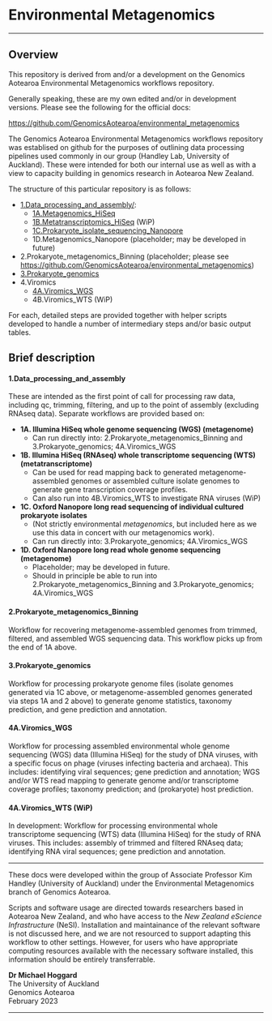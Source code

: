 # Environmental Metagenomics

----

## Overview

This repository is derived from and/or a development on the Genomics Aotearoa Environmental Metagenomics workflows repository. 

Generally speaking, these are my own edited and/or in development versions. Please see the following for the official docs: 

https://github.com/GenomicsAotearoa/environmental_metagenomics 

The Genomics Aotearoa Environmental Metagenomics workflows repository was establised on github for the purposes of outlining data processing pipelines used commonly in our group (Handley Lab, University of Auckland). These were intended for both our internal use as well as with a view to capacity building in genomics research in Aotearoa New Zealand.

The structure of this particular repository is as follows:

* [1.Data_processing_and_assembly/](https://github.com/mlhoggard/Environmental_Metagenomics/tree/main/1.Data_processing_and_assembly):  
  * [1A.Metagenomics_HiSeq](https://github.com/mlhoggard/Environmental_Metagenomics/tree/main/1.Data_processing_and_assembly/1A.Metagenomics_HiSeq)
  * [1B.Metatranscriptomics_HiSeq](https://github.com/mlhoggard/Environmental_Metagenomics/tree/main/1.Data_processing_and_assembly/1B.Metatranscriptomics_HiSeq) (WiP)
  * [1C.Prokaryote_isolate_sequencing_Nanopore](https://github.com/mlhoggard/Environmental_Metagenomics/tree/main/1.Data_processing_and_assembly/1C.Prokaryote_isolate_sequencing_Nanopore)
  * 1D.Metagenomics_Nanopore (placeholder; may be developed in future)
* 2.Prokaryote_metagenomics_Binning (placeholder; please see https://github.com/GenomicsAotearoa/environmental_metagenomics)
* [3.Prokaryote_genomics](https://github.com/mlhoggard/Environmental_Metagenomics/tree/main/3.Prokaryote_genomics)
* 4.Viromics
  * [4A.Viromics_WGS](https://github.com/mlhoggard/Environmental_Metagenomics/tree/main/4.Viromics_WGS)
  * 4B.Viromics_WTS (WiP)  

For each, detailed steps are provided together with helper scripts developed to handle a number of intermediary steps and/or basic output tables. 

## Brief description

#### 1.Data_processing_and_assembly

These are intended as the first point of call for processing raw data, including qc, trimming, filtering, and up to the point of assembly (excluding RNAseq data). Separate workflows are provided based on: 

* **1A. Illumina HiSeq whole genome sequencing (WGS) (metagenome)**
  * Can run directly into: 2.Prokaryote_metagenomics_Binning and 3.Prokaryote_genomics; 4A.Viromics_WGS
* **1B. Illumina HiSeq (RNAseq) whole transcriptome sequencing (WTS) (metatranscriptome)**
  * Can be used for read mapping back to generated metagenome-assembled genomes or assembled culture isolate genomes to generate gene transcription coverage profiles.
  * Can also run into 4B.Viromics_WTS to investigate RNA viruses (WiP)
* **1C. Oxford Nanopore long read sequencing of individual cultured prokaryote isolates** 
  * (Not strictly environmental *metagenomics*, but included here as we use this data in concert with our metagenomics work).
  * Can run directly into: 3.Prokaryote_genomics; 4A.Viromics_WGS
* **1D. Oxford Nanopore long read whole genome sequencing (metagenome)**
  * Placeholder; may be developed in future. 
  * Should in principle be able to run into 2.Prokaryote_metagenomics_Binning and 3.Prokaryote_genomics; 4A.Viromics_WGS

#### 2.Prokaryote_metagenomics_Binning

Workflow for recovering metagenome-assembled genomes from trimmed, filtered, and assembled WGS sequencing data. This workflow picks up from the end of 1A above. 

#### 3.Prokaryote_genomics

Workflow for processing prokaryote genome files (isolate genomes generated via 1C above, or metagenome-assembled genomes generated via steps 1A and 2 above) to generate genome statistics, taxonomy prediction, and gene prediction and annotation. 

#### 4A.Viromics_WGS

Workflow for processing assembled environmental whole genome sequencing (WGS) data (Illumina HiSeq) for the study of DNA viruses, with a specific focus on phage (viruses infecting bacteria and archaea). This includes: identifying viral sequences; gene prediction and annotation; WGS and/or WTS read mapping to generate genome and/or transcriptome coverage profiles; taxonomy prediction; and (prokaryote) host prediction. 

#### 4A.Viromics_WTS (WiP)

In development: Workflow for processing environmental whole transcriptome sequencing (WTS) data (Illumina HiSeq) for the study of RNA viruses. This includes: assembly of trimmed and filtered RNAseq data; identifying RNA viral sequences; gene prediction and annotation. 

----

These docs were developed within the group of Associate Professor Kim Handley (University of Auckland) under the Environmental Metagenomics branch of Genomics Aotearoa. 

Scripts and software usage are directed towards researchers based in Aotearoa New Zealand, and who have access to the *New Zealand eScience Infrastructure* (NeSI). Installation and maintainance of the relevant software is not discussed here, and we are not resourced to support adapting this workflow to other settings. However, for users who have appropriate computing resources available with the necessary software installed, this information should be entirely transferrable.

**Dr Michael Hoggard**<BR>
The University of Auckland <BR>
Genomics Aotearoa<BR>
February 2023

----
